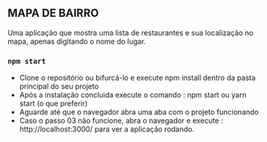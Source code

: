 ## MAPA DE BAIRRO

Uma aplicação que mostra uma lista de restaurantes e sua localização no mapa, apenas digitando o nome do lugar.

### `npm start`

- Clone o repositório ou bifurcá-lo e execute npm install dentro da pasta principal do seu projeto
- Após a instalação concluida execute o comando : npm start ou yarn start (o que preferir)
- Aguarde até que o navegador abra uma aba com o projeto funcionando
- Caso o passo 03 não funcione, abra o navegador e execute : http://localhost:3000/ para ver a aplicação rodando.
